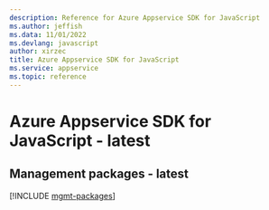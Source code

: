 ```yaml
---
description: Reference for Azure Appservice SDK for JavaScript
ms.author: jeffish
ms.data: 11/01/2022
ms.devlang: javascript
author: xirzec
title: Azure Appservice SDK for JavaScript
ms.service: appservice
ms.topic: reference
---
```

# Azure Appservice SDK for JavaScript - latest

## Management packages - latest
[!INCLUDE [mgmt-packages](appservice-mgmt-index.md)]